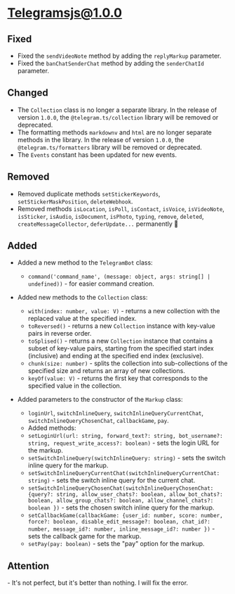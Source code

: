 # Telegramsjs@1.0.0

## Fixed
- Fixed the `sendVideoNote` method by adding the `replyMarkup` parameter.
- Fixed the `banChatSenderChat` method by adding the `senderChatId` parameter.

## Changed
- The `Collection` class is no longer a separate library. In the release of version `1.0.0`, the `@telegram.ts/collection` library will be removed or deprecated.
- The formatting methods `markdownv` and `html` are no longer separate methods in the library. In the release of version `1.0.0`, the `@telegram.ts/formatters` library will be removed or deprecated.
- The `Events` constant has been updated for new events.

## Removed
- Removed duplicate methods `setStickerKeywords`, `setStickerMaskPosition`, `deleteWebhook`.
- Removed methods `isLocation`, `isPoll`, `isContact`, `isVoice`, `isVideoNote`, `isSticker`, `isAudio`, `isDocument`, `isPhoto`, `typing`, `remove`, `deleted`, `createMessageCollector`, `deferUpdate...` permanently 🫡

## Added
- Added a new method to the `TelegramBot` class:
  - `command('command_name', (message: object, args: string[] | undefined))` - for easier command creation.

- Added new methods to the `Collection` class:
  - `with(index: number, value: V)` - returns a new collection with the replaced value at the specified index.
  - `toReversed()` - returns a new `Collection` instance with key-value pairs in reverse order.
  - `toSplised()` - returns a new `Collection` instance that contains a subset of key-value pairs, starting from the specified start index (inclusive) and ending at the specified end index (exclusive).
  - `chunk(size: number)` - splits the collection into sub-collections of the specified size and returns an array of new collections.
  - `keyOf(value: V)` - returns the first key that corresponds to the specified value in the collection.

- Added parameters to the constructor of the `Markup` class:
  - `loginUrl`, `switchInlineQuery`, `switchInlineQueryCurrentChat`, `switchInlineQueryChosenChat`, `callbackGame`, `pay`.
  - Added methods:
  - `setLoginUrl(url: string, forward_text?: string, bot_username?: string, request_write_access?: boolean)` - sets the login URL for the markup.
  - `setSwitchInlineQuery(switchInlineQuery: string)` - sets the switch inline query for the markup.
  - `setSwitchInlineQueryCurrentChat(switchInlineQueryCurrentChat: string)` - sets the switch inline query for the current chat.
  - `setSwitchInlineQueryChosenChat(switchInlineQueryChosenChat: {query?: string, allow_user_chats?: boolean, allow_bot_chats?: boolean, allow_group_chats?: boolean, allow_channel_chats?: boolean })` - sets the chosen switch inline query for the markup.
  - `setCallbackGame(callbackGame: {user_id: number, score: number, force?: boolean, disable_edit_message?: boolean, chat_id?: number, message_id?: number, inline_message_id?: number })` - sets the callback game for the markup.
  - `setPay(pay: boolean)` - sets the "pay" option for the markup.

## Attention
-️ It's not perfect, but it's better than nothing. I will fix the error.